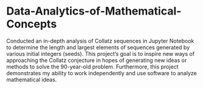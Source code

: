 # Data-Analytics-of-Mathematical-Concepts
Conducted an in-depth analysis of Collatz sequences in Jupyter Notebook to determine the length and largest elements of sequences generated by various initial integers (seeds). This project’s goal is to inspire new ways of approaching the Collatz conjecture in hopes of generating new ideas or methods to solve the 90-year-old problem. Furthermore, this project demonstrates my ability to work independently and use software to analyze mathematical ideas.

